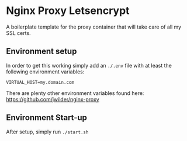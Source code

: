 # Nginx Proxy Letsencrypt
A boilerplate template for the proxy container that will take care of all my SSL certs.

## Environment setup
In order to get this working simply add an ```./.env``` file with at least the following environment variables:

```
VIRTUAL_HOST=my.domain.com
```

There are plenty other environment variables found here: https://github.com/jwilder/nginx-proxy

## Environment Start-up
After setup, simply run ```./start.sh``` 